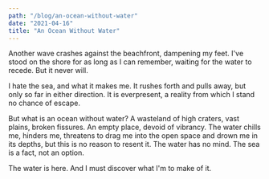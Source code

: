 ```yaml
---
path: "/blog/an-ocean-without-water"
date: "2021-04-16"
title: "An Ocean Without Water"
---
```


Another wave crashes against the beachfront, dampening my feet. I've stood on the shore for as long as I can remember, waiting for the water to recede. But it never will.

I hate the sea, and what it makes me. It rushes forth and pulls away, but only so far in either direction. It is everpresent, a reality from which I stand no chance of escape.

But what is an ocean without water? A wasteland of high craters, vast plains, broken fissures. An empty place, devoid of vibrancy. The water chills me, hinders me, threatens to drag me into the open space and drown me in its depths, but this is no reason to resent it. The water has no mind. The sea is a fact, not an option.

The water is here. And I must discover what I'm to make of it.